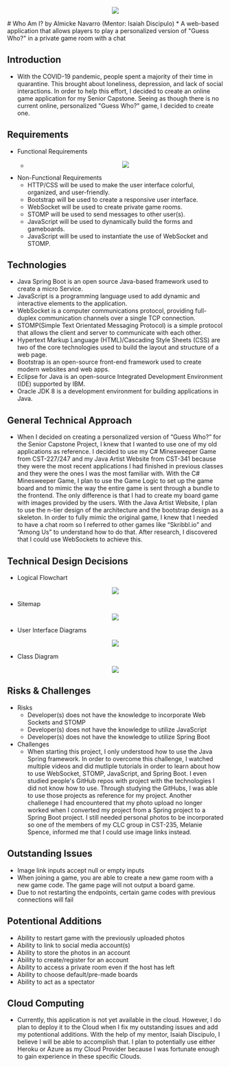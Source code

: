 <p align="center"><img src="Diagrams/HeaderPhoto.png"/></p>
# Who Am I? by Almicke Navarro (Mentor: Isaiah Discipulo)
* A web-based application that allows players to play a personalized version of "Guess Who?" in a private game room with a chat 

## Introduction
* With the COVID-19 pandemic, people spent a majority of their time in quarantine. This brought about loneliness, depression, and lack of social interactions. In order to help this effort, I decided to create an online game application for my Senior Capstone. Seeing as though there is no current online, personalized "Guess Who?" game, I decided to create one.

## Requirements
* Functional Requirements
  - <p align="center"><img src="Diagrams/FunctionalRequirements.png"/></p>
* Non-Functional Requirements
  - HTTP/CSS will be used to make the user interface colorful, organized, and user-friendly.
  - Bootstrap will be used to create a responsive user interface.
  - WebSocket will be used to create private game rooms.
  - STOMP will be used to send messages to other user(s).
  - JavaScript will be used to dynamically build the forms and gameboards. 
  - JavaScript will be used to instantiate the use of WebSocket and STOMP.
 
## Technologies
* Java Spring Boot is an open source Java-based framework used to create a micro Service.
* JavaScript is a programming language used to add dynamic and interactive elements to the application. 
* WebSocket is a computer communications protocol, providing full-duplex communication channels over a single TCP connection. 
* STOMP(Simple Text Orientated Messaging Protocol) is a simple protocol that allows the client and server to communicate with each other. 
* Hypertext Markup Language (HTML)/Cascading Style Sheets (CSS) are two of the core technologies used to build the layout and structure of a web page. 
* Bootstrap is an open-source front-end framework used to create modern websites and web apps. 
* Eclipse for Java is an open-source Integrated Development Environment (IDE) supported by IBM.
* Oracle JDK 8 is a development environment for building applications in Java. 

## General Technical Approach 
* When I decided on creating a personalized version of “Guess Who?” for the Senior Capstone Project, I knew that I wanted to use one of my old applications as reference. I decided to use my C# Minesweeper Game from CST-227/247 and my Java Artist Website from CST-341 because they were the most recent applications I had finished in previous classes and they were the ones I was the most familiar with. With the C# Minesweeper Game, I plan to use the Game Logic to set up the game board and to mimic the way the entire game is sent through a bundle to the frontend. The only difference is that I had to create my board game with images provided by the users. With the Java Artist Website, I plan to use the n-tier design of the architecture and the bootstrap design as a skeleton. In order to fully mimic the original game, I knew that I needed to have a chat room so I referred to other games like “Skribbl.io” and “Among Us” to understand how to do that. After research, I discovered that I could use WebSockets to achieve this. 

## Technical Design Decisions
* Logical Flowchart 
<p align="center"><img src="Diagrams/FunctionalRequirements.png"/></p>

* Sitemap
<p align="center"><img src="Diagrams/Sitemap.png"/></p>

* User Interface Diagrams
<p align="center"><img src="Diagrams/Wireframes.png"/></p>

* Class Diagram
<p align="center"><img src="Diagrams/Logical.png"/></p>

## Risks & Challenges
* Risks
  - Developer(s) does not have the knowledge to incorporate Web Sockets and STOMP
  - Developer(s) does not have the knowledge to utilize JavaScript
  - Developer(s) does not have the knowledge to utilize Spring Boot
* Challenges
  - When starting this project, I only understood how to use the Java Spring framework. In order to overcome this challenge, I watched multiple videos and did mutliple tutorials in order to learn about how to use WebSocket, STOMP, JavaScript, and Spring Boot. I even studied people's GitHub repos with project with the technologies I did not know how to use. Through studying the GitHubs, I was able to use those projects as reference for my project. Another challenege I had encountered that my photo upload no longer worked when I converted my project from a Spring project to a Spring Boot project. I still needed personal photos to be incorporated so one of the members of my CLC group in CST-235, Melanie Spence, informed me that I could use image links instead. 

## Outstanding Issues
* Image link inputs accept null or empty inputs 
* When joining a game, you are able to create a new game room with a new game code. The game page will not output a board game. 
* Due to not restarting the endpoints, certain game codes with previous connections will fail

## Potentional Additions
* Ability to restart game with the previously uploaded photos
* Ability to link to social media account(s)
* Ability to store the photos in an account
* Ability to create/register for an account
* Ability to access a private room even if the host has left
* Ability to choose default/pre-made boards
* Ability to act as a spectator

## Cloud Computing 
* Currently, this application is not yet available in the cloud. However, I do plan to deploy it to the Cloud when I fix my outstanding issues and add my potentional additions. With the help of my mentor, Isaiah Discipulo, I believe I will be able to accomplish that. I plan to potentially use either Heroku or Azure as my Cloud Provider because I was fortunate enough to gain experience in these specific Clouds. 
